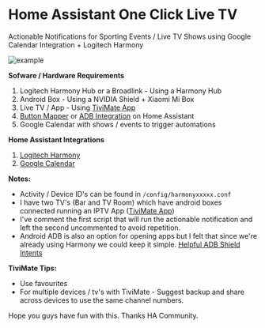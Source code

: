 # Home Assistant One Click Live TV


Actionable Notifications for Sporting Events / Live TV Shows using Google Calendar Integration + Logitech Harmony

![example](https://i.ibb.co/QrBLGVL/siaox-live-tv.jpg)


**Sofware / Hardware Requirements**

1. Logitech Harmony Hub or a Broadlink - Using a Harmony Hub
2. Android Box  -  Using a NVIDIA Shield + Xiaomi Mi Box
3. Live TV / App - Using [TiviMate App](https://play.google.com/store/apps/details?id=ar.tvplayer.tv&hl=en&gl=US)
4. [Button Mapper](https://play.google.com/store/apps/details?id=flar2.homebutton&hl=en&gl=US) or [ADB Integration](https://www.home-assistant.io/integrations/androidtv/) on Home Assistant
5. Google Calendar with shows / events to trigger automations


**Home Assistant Integrations**


1. [Logitech Harmony](https://www.home-assistant.io/integrations/harmony/)
2. [Google Calendar](https://www.home-assistant.io/integrations/calendar.google/)




**Notes:**


- Activity / Device ID's can be found in `/config/harmonyxxxxx.conf`
- I have two TV's (Bar and TV Room) which have android boxes connected running an IPTV App ([TiviMate App](https://play.google.com/store/apps/details?id=ar.tvplayer.tv&hl=en&gl=US))
- I've comment the first script that will run the actionable notification and left the second  uncommented to avoid repetition.
- Android ADB is also an option for opening apps but I felt that since we're already using Harmony we could keep it simple. [Helpful ADB Shield Intents](https://gist.github.com/mcfrojd/9e6875e1db5c089b1e3ddeb7dba0f304)



**TiviMate Tips:**


- Use favourites
- For multiple devices / tv's with TiviMate  - Suggest backup and share across devices to use the same channel numbers.
 

Hope you guys have fun with this.
Thanks HA Community.



